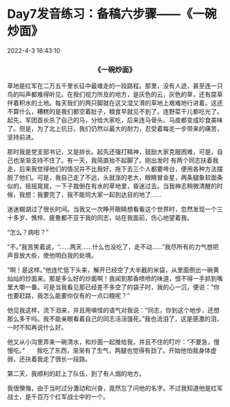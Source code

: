 # Day7发音练习：备稿六步骤——《一碗炒面》

2022-4-3 16:43:10



<h3 align="center">《一碗炒面》</h3>

草地是红军在二万五千里长征中最难走的一段路程。那里，没有人迹，甚至连一只鸟的叫声都难得听见。在我们视力所及的地方，是灰色的云，灰色的草，还有腐草拌着积水的土地。每天我们的两只脚就在这又湿又滑的草地上艰难地行进着。这还不算什么，糟糕的是我们都空着肚子，粮食早就见不到了。连野菜干儿都吃光了。起先，军团首长杀了自己的马，分给大家吃，后来连马骨头、马皮都变成珍食美味了。但是，为了北上抗日，我们仍然以最大的耐力，忍受着每走一步带来的痛苦，坚持前进。

那时我是党支部书记，又是排长。起先还强打精神，鼓励大家克服困难，可是，自己也渐渐支持不住了。有一天，我简直抬不起脚了。刚出发时 有两个同志扶着我走，后来我觉得他们的情况并不比我好，拖下去三个人都要垮台，便用各种方法摆脱了他们。可是，我自己走了不远，头就涨的老大，眼睛冒金星，两条腿象软面条似的，摇摇晃晃，一下子栽倒在有水的草地里，昏迷过去。当我神志稍微清醒的时候，我想：我要完了，我不能同大家一起到达目的地了……

迷迷糊湖过了很长时间。当我又一次睁开眼睛想看看这个世界时，忽然发现一个三十多岁、憔悴、疲惫都不亚于我的同志，站在我面前，伤心地望着我。

“怎么？病啦？”

“不。”我苦笑着说，“……两天……什么也没吃了，走不动……”我尽所有的力气想把声音放大些，使他明白我的处境。

“啊！是这样。”他连忙低下头来，解开已经空了大半截的米袋，从里面倒出一碗黄灿灿的炒面来。那是多么好的炒面啊！我闻到那香喷喷的味道，恨不得一手抓到嘴里大嚼一番。可是当我看见那已经差不多空了的袋子时，我的心一沉，便说：“你也要赶路，我怎么能要你仅有的一点口粮呢？”

他见我这样，流下泪来，并且用嗔怪的语气对我说：“同志，你到这个地步，还想那么多干吗。我不能亲眼看着自己的同志活活饿死。”我也流泪了，这是感激的泪，一时不知再说什么好。

他又从小沟里弄来一碗清水，和炒面一起推给我，并且不住的叮咛：“不要急，慢慢吃。”　　我吃了东西，渐渐有了生气，两腿也觉得有劲了。开始他怕我身体虚弱，还扶着我走了很长一段路。

第二天，我顺利的赶上了队伍，到了有人烟的地方。

我很懊悔，由于当时过分激动和兴奋，竟然忘了问他的名字。不过我知道他是红军战士，是千百万个红军战士中的一个。